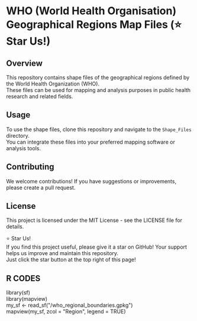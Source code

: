 # WHO (World Health Organisation) Geographical Regions Map Files (⭐ Star Us!)

## Overview

This repository contains shape files of the geographical regions defined by the World Health Organization (WHO).<br>
These files can be used for mapping and analysis purposes in public health research and related fields.

## Usage

To use the shape files, clone this repository and navigate to the `Shape_Files` directory. <br>
You can integrate these files into your preferred mapping software or analysis tools.

## Contributing
We welcome contributions! If you have suggestions or improvements, please create a pull request.

## License
This project is licensed under the MIT License - see the LICENSE file for details.

⭐ Star Us!<br>
If you find this project useful, please give it a star on GitHub! Your support helps us improve and maintain this repository. <br>
Just click the star button at the top right of this page!


## R CODES
library(sf)<br>
library(mapview)<br>
my_sf <- read_sf("/who_regional_boundaries.gpkg")<br>
mapview(my_sf, zcol = "Region", legend = TRUE)<br>

